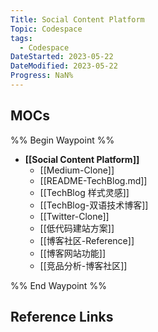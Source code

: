 ```yaml
---
Title: Social Content Platform
Topic: Codespace
tags:
  - Codespace
DateStarted: 2023-05-22
DateModified: 2023-05-22
Progress: NaN%
---
```

## MOCs
%% Begin Waypoint %%
- **[[Social Content Platform]]**
	- [[Medium-Clone]]
	- [[README-TechBlog.md]]
	- [[TechBlog 样式灵感]]
	- [[TechBlog-双语技术博客]]
	- [[Twitter-Clone]]
	- [[低代码建站方案]]
	- [[博客社区-Reference]]
	- [[博客网站功能]]
	- [[竞品分析-博客社区]]

%% End Waypoint %%
## Reference Links